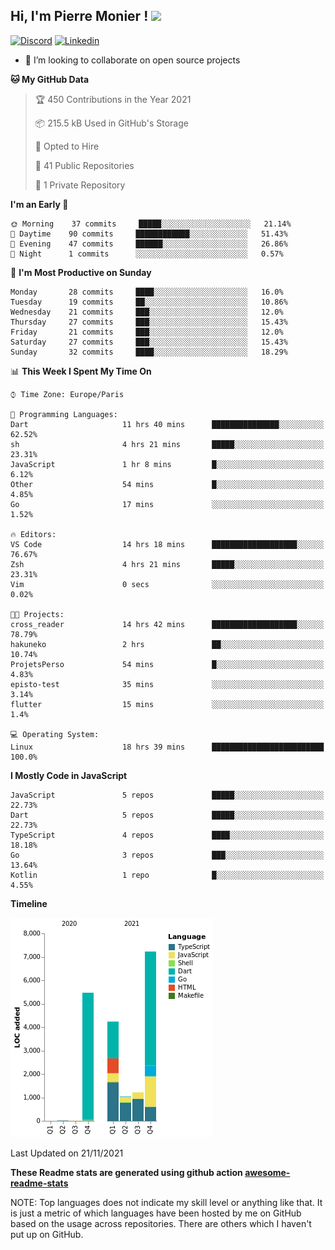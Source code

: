 <h2> Hi, I'm Pierre Monier ! <img src="https://media.giphy.com/media/mGcNjsfWAjY5AEZNw6/giphy.gif" width="50"></h2>

[![Discord](https://img.shields.io/badge/discord-5865f2?style=flat-square&logo=Discord&logoColor=white&link=https://discord.com/users/338345652939390978)](https://discord.com/users/338345652939390978)
[![Linkedin](https://img.shields.io/badge/linkedin-5ab0f7?style=flat-square&logo=Linkedin&logoColor=white&link=https://www.linkedin.com/in/pierre-monier-026aa3174/)](https://www.linkedin.com/in/pierre-monier-026aa3174/)

- 👯 I’m looking to collaborate on open source projects

<!--START_SECTION:waka-->
**🐱 My GitHub Data** 

> 🏆 450 Contributions in the Year 2021
 > 
> 📦 215.5 kB Used in GitHub's Storage 
 > 
> 💼 Opted to Hire
 > 
> 📜 41 Public Repositories 
 > 
> 🔑 1 Private Repository 
 > 
**I'm an Early 🐤** 

```text
🌞 Morning    37 commits     █████░░░░░░░░░░░░░░░░░░░░   21.14% 
🌆 Daytime    90 commits     ████████████░░░░░░░░░░░░░   51.43% 
🌃 Evening    47 commits     ██████░░░░░░░░░░░░░░░░░░░   26.86% 
🌙 Night      1 commits      ░░░░░░░░░░░░░░░░░░░░░░░░░   0.57%

```
📅 **I'm Most Productive on Sunday** 

```text
Monday       28 commits     ████░░░░░░░░░░░░░░░░░░░░░   16.0% 
Tuesday      19 commits     ██░░░░░░░░░░░░░░░░░░░░░░░   10.86% 
Wednesday    21 commits     ███░░░░░░░░░░░░░░░░░░░░░░   12.0% 
Thursday     27 commits     ███░░░░░░░░░░░░░░░░░░░░░░   15.43% 
Friday       21 commits     ███░░░░░░░░░░░░░░░░░░░░░░   12.0% 
Saturday     27 commits     ███░░░░░░░░░░░░░░░░░░░░░░   15.43% 
Sunday       32 commits     ████░░░░░░░░░░░░░░░░░░░░░   18.29%

```


📊 **This Week I Spent My Time On** 

```text
⌚︎ Time Zone: Europe/Paris

💬 Programming Languages: 
Dart                     11 hrs 40 mins      ███████████████░░░░░░░░░░   62.52% 
sh                       4 hrs 21 mins       █████░░░░░░░░░░░░░░░░░░░░   23.31% 
JavaScript               1 hr 8 mins         █░░░░░░░░░░░░░░░░░░░░░░░░   6.12% 
Other                    54 mins             █░░░░░░░░░░░░░░░░░░░░░░░░   4.85% 
Go                       17 mins             ░░░░░░░░░░░░░░░░░░░░░░░░░   1.52%

🔥 Editors: 
VS Code                  14 hrs 18 mins      ███████████████████░░░░░░   76.67% 
Zsh                      4 hrs 21 mins       █████░░░░░░░░░░░░░░░░░░░░   23.31% 
Vim                      0 secs              ░░░░░░░░░░░░░░░░░░░░░░░░░   0.02%

🐱‍💻 Projects: 
cross_reader             14 hrs 42 mins      ███████████████████░░░░░░   78.79% 
hakuneko                 2 hrs               ██░░░░░░░░░░░░░░░░░░░░░░░   10.74% 
ProjetsPerso             54 mins             █░░░░░░░░░░░░░░░░░░░░░░░░   4.83% 
episto-test              35 mins             ░░░░░░░░░░░░░░░░░░░░░░░░░   3.14% 
flutter                  15 mins             ░░░░░░░░░░░░░░░░░░░░░░░░░   1.4%

💻 Operating System: 
Linux                    18 hrs 39 mins      █████████████████████████   100.0%

```

**I Mostly Code in JavaScript** 

```text
JavaScript               5 repos             █████░░░░░░░░░░░░░░░░░░░░   22.73% 
Dart                     5 repos             █████░░░░░░░░░░░░░░░░░░░░   22.73% 
TypeScript               4 repos             ████░░░░░░░░░░░░░░░░░░░░░   18.18% 
Go                       3 repos             ███░░░░░░░░░░░░░░░░░░░░░░   13.64% 
Kotlin                   1 repo              █░░░░░░░░░░░░░░░░░░░░░░░░   4.55%

```


**Timeline**

![Chart not found](https://raw.githubusercontent.com/Pierre-Monier/Pierre-Monier/main/charts/bar_graph.png) 


 Last Updated on 21/11/2021
<!--END_SECTION:waka-->


**These Readme stats are generated using github action [awesome-readme-stats](https://github.com/anmol098/waka-readme-stats)**

NOTE: Top languages does not indicate my skill level or anything like that. It is just a metric of which languages have been hosted by me on GitHub based on the usage across repositories. There are others which I haven't put up on GitHub.
